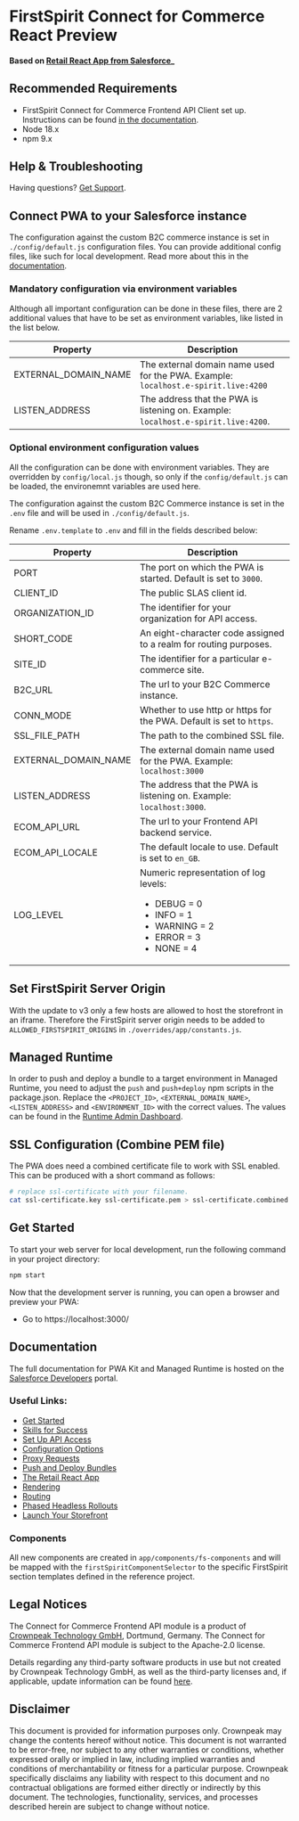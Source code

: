 # FirstSpirit Connect for Commerce React Preview
#### Based on [Retail React App from Salesforce](https://github.com/SalesforceCommerceCloud/pwa-kit/)_

## Recommended Requirements

- FirstSpirit Connect for Commerce Frontend API Client set up.
  Instructions can be found [in the documentation](https://docs.e-spirit.com/ecom/fsconnect-com-api/fsconnect-com-frontend-api/latest/).
-   Node 18.x
-   npm 9.x

## Help & Troubleshooting

Having questions? [Get Support](https://support.crownpeak.com).

## Connect PWA to your Salesforce instance

The configuration against the custom B2C commerce instance is set in `./config/default.js` configuration files. You can provide additional config files, like such for local development. Read more about this in the [documentation](https://developer.salesforce.com/docs/commerce/pwa-kit-managed-runtime/guide/configuration-options.html).

### Mandatory configuration via environment variables
Although all important configuration can be done in these files, there are 2 additional values that have to be set as environment variables, like listed in the list below.

| Property             | Description                                                                        |
|----------------------|------------------------------------------------------------------------------------|
| EXTERNAL_DOMAIN_NAME | The external domain name used for the PWA. Example: `localhost.e-spirit.live:4200` |
| LISTEN_ADDRESS       | The address that the PWA is listening on. Example: `localhost.e-spirit.live:4200`. |

### Optional environment configuration values

All the configuration can be done with environment variables.
They are overridden by `config/local.js` though, so only if the `config/default.js` can be loaded, the environemnt variables are used here.

The configuration against the custom B2C Commerce instance is set in the `.env` file and will be used in `./config/default.js`.

Rename `.env.template` to `.env` and fill in the fields described below:

| Property             | Description                                                                                                                              |
|----------------------|------------------------------------------------------------------------------------------------------------------------------------------|
| PORT                 | The port on which the PWA is started. Default is set to `3000`.                                                                          |
| CLIENT_ID            | The public SLAS client id.                                                                                                               |
| ORGANIZATION_ID      | The identifier for your organization for API access.                                                                                     |
| SHORT_CODE           | An eight-character code assigned to a realm for routing purposes.                                                                        |
| SITE_ID              | The identifier for a particular e-commerce site.                                                                                         |
| B2C_URL              | The url to your B2C Commerce instance.                                                                                                   |
| CONN_MODE            | Whether to use http or https for the PWA. Default is set to `https`.                                                                     |
| SSL_FILE_PATH        | The path to the combined SSL file.                                                                                                       |
| EXTERNAL_DOMAIN_NAME | The external domain name used for the PWA. Example: `localhost:3000`                                                                     |
| LISTEN_ADDRESS       | The address that the PWA is listening on. Example: `localhost:3000`.                                                                     |
| ECOM_API_URL         | The url to your Frontend API backend service.                                                                                            |
| ECOM_API_LOCALE      | The default locale to use. Default is set to `en_GB`.                                                                                    |
| LOG_LEVEL            | Numeric representation of log levels:<ul><li>DEBUG = 0</li><li>INFO = 1</li><li>WARNING = 2</li><li>ERROR = 3</li><li>NONE = 4</li></ul> |

## Set FirstSpirit Server Origin
With the update to v3 only a few hosts are allowed to host the storefront in an iframe.
Therefore the FirstSpirit server origin needs to be added to `ALLOWED_FIRSTSPIRIT_ORIGINS` in `./overrides/app/constants.js`.

## Managed Runtime
In order to push and deploy a bundle to a target environment in Managed Runtime, you need to adjust the `push` and `push+deploy` npm scripts in the package.json.
Replace the `<PROJECT_ID>`, `<EXTERNAL_DOMAIN_NAME>`, `<LISTEN_ADDRESS>` and `<ENVIRONMENT_ID>` with the correct values. The values can be found in the [Runtime Admin Dashboard](https://runtime.commercecloud.com/login).

## SSL Configuration (Combine PEM file)

The PWA does need a combined certificate file to work with SSL enabled. This can be produced with a short command as follows:

```bash
# replace ssl-certificate with your filename.
cat ssl-certificate.key ssl-certificate.pem > ssl-certificate.combined.
````

## Get Started

To start your web server for local development, run the following command in your project directory:

```bash
npm start
```

Now that the development server is running, you can open a browser and preview your PWA:

-   Go to https://localhost:3000/

## Documentation

The full documentation for PWA Kit and Managed Runtime is hosted on the [Salesforce Developers](https://developer.salesforce.com/docs/commerce/pwa-kit-managed-runtime/overview) portal.

### Useful Links:

-   [Get Started](https://developer.salesforce.com/docs/commerce/pwa-kit-managed-runtime/guide/getting-started.html)
-   [Skills for Success](https://developer.salesforce.com/docs/commerce/pwa-kit-managed-runtime/guide/skills-for-success.html)
-   [Set Up API Access](https://developer.salesforce.com/docs/commerce/pwa-kit-managed-runtime/guide/setting-up-api-access.html)
-   [Configuration Options](https://developer.salesforce.com/docs/commerce/pwa-kit-managed-runtime/guide/configuration-options.html)
-   [Proxy Requests](https://developer.salesforce.com/docs/commerce/pwa-kit-managed-runtime/guide/proxying-requests.html)
-   [Push and Deploy Bundles](https://developer.salesforce.com/docs/commerce/pwa-kit-managed-runtime/guide/pushing-and-deploying-bundles.html)
-   [The Retail React App](https://developer.salesforce.com/docs/commerce/pwa-kit-managed-runtime/guide/retail-react-app.html)
-   [Rendering](https://developer.salesforce.com/docs/commerce/pwa-kit-managed-runtime/guide/rendering.html)
-   [Routing](https://developer.salesforce.com/docs/commerce/pwa-kit-managed-runtime/guide/routing.html)
-   [Phased Headless Rollouts](https://developer.salesforce.com/docs/commerce/pwa-kit-managed-runtime/guide/phased-headless-rollouts.html)
-   [Launch Your Storefront](https://developer.salesforce.com/docs/commerce/pwa-kit-managed-runtime/guide/launching-your-storefront.html)

### Components
All new components are created in `app/components/fs-components` and will be mapped with the `firstSpiritComponentSelector` to the specific FirstSpirit section templates defined in the reference project.

## Legal Notices

The Connect for Commerce Frontend API module is a product of [Crownpeak Technology GmbH](https://www.crownpeak.com/), Dortmund, Germany. The Connect for Commerce Frontend API module is subject to the Apache-2.0 license.

Details regarding any third-party software products in use but not created by Crownpeak Technology GmbH, as well as the third-party licenses and, if applicable, update information can be found [here](THIRD-PARTY.md).

## Disclaimer

This document is provided for information purposes only. Crownpeak may change the contents hereof without notice. This document is not warranted to be error-free, nor subject to any other warranties or conditions, whether expressed orally or implied in law, including implied warranties and conditions of merchantability or fitness for a particular purpose. Crownpeak specifically disclaims any liability with respect to this document and no contractual obligations are formed either directly or indirectly by this document. The technologies, functionality, services, and processes described herein are subject to change without notice.